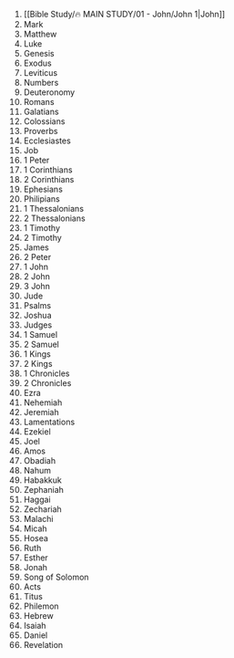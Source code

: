 1. [[Bible Study/🔥 MAIN STUDY/01 - John/John 1|John]] 
2. Mark 
3. Matthew 
4. Luke 
5. Genesis 
6. Exodus 
7. Leviticus 
8. Numbers 
9. Deuteronomy 
10. Romans 
11. Galatians 
12. Colossians 
13. Proverbs 
14. Ecclesiastes 
15. Job 
16. 1 Peter 
17. 1 Corinthians 
18. 2 Corinthians 
19. Ephesians 
20. Philipians 
21. 1 Thessalonians 
22. 2 Thessalonians 
23. 1 Timothy 
24. 2 Timothy 
25. James 
26. 2 Peter 
27. 1 John 
28. 2 John 
29. 3 John 
30. Jude
31. Psalms 
32. ﻿﻿﻿﻿Joshua 
33. ﻿﻿﻿﻿Judges 
34. ﻿﻿﻿﻿1 Samuel 
35. ﻿﻿﻿﻿2 Samuel 
36. ﻿﻿﻿﻿1 Kings 
37. ﻿﻿﻿﻿2 Kings 
38. ﻿﻿﻿﻿1 Chronicles 
39. ﻿﻿﻿﻿2 Chronicles 
40. ﻿﻿﻿﻿Ezra 
41. ﻿﻿﻿﻿Nehemiah 
42. ﻿﻿﻿﻿Jeremiah 
43. ﻿﻿﻿﻿Lamentations 
44. ﻿﻿﻿﻿Ezekiel 
45. ﻿﻿﻿﻿Joel 
46. ﻿﻿﻿﻿Amos 
47. ﻿﻿﻿﻿Obadiah 
48. ﻿﻿﻿﻿Nahum 
49. ﻿﻿﻿﻿Habakkuk 
50. ﻿﻿﻿﻿Zephaniah 
51. ﻿﻿﻿﻿Haggai 
52. ﻿﻿﻿﻿Zechariah 
53. ﻿﻿﻿﻿Malachi 
54. ﻿﻿﻿﻿Micah 
55. ﻿﻿﻿﻿Hosea 
56. Ruth 
57. ﻿﻿﻿﻿Esther 
58. ﻿﻿﻿﻿Jonah 
59. ﻿﻿﻿﻿Song of Solomon 
60. ﻿﻿﻿﻿Acts 
61. ﻿﻿﻿﻿Titus 
62. ﻿﻿﻿﻿Philemon 
63. Hebrew 
64. Isaiah 
65. Daniel 
66. Revelation
